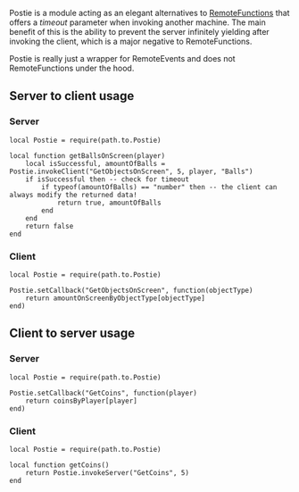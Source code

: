Postie is a module acting as an elegant alternatives to [RemoteFunctions](https://developer.roblox.com/en-us/api-reference/class/RemoteFunction) that offers a *timeout* parameter when invoking another machine. The main benefit of this is the ability to prevent the server infinitely yielding after invoking the client, which is a major negative to RemoteFunctions.

Postie is really just a wrapper for RemoteEvents and does not RemoteFunctions under the hood.

## Server to client usage

### Server
```
local Postie = require(path.to.Postie)

local function getBallsOnScreen(player)
	local isSuccessful, amountOfBalls = Postie.invokeClient("GetObjectsOnScreen", 5, player, "Balls")
	if isSuccessful then -- check for timeout
		if typeof(amountOfBalls) == "number" then -- the client can always modify the returned data!
			return true, amountOfBalls
		end
	end
	return false
end
```

### Client
```
local Postie = require(path.to.Postie)

Postie.setCallback("GetObjectsOnScreen", function(objectType)
	return amountOnScreenByObjectType[objectType]
end)
```

## Client to server usage

### Server
```
local Postie = require(path.to.Postie)

Postie.setCallback("GetCoins", function(player)
	return coinsByPlayer[player]
end)
```

### Client
```
local Postie = require(path.to.Postie)

local function getCoins()
	return Postie.invokeServer("GetCoins", 5)
end
```
